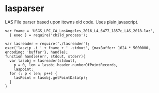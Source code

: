 # lasparser
LAS File parser based upon itowns old code.  Uses plain javascript.

```
var fname = 'USGS_LPC_CA_LosAngeles_2016_L4_6477_1857c_LAS_2018.laz',
  { exec } = require('child_process');

var lasreader = require('./lasreader');
exec('laszip -i ' + fname + ' -stdout', {maxBuffer: 1024 * 5000000, encoding: 'buffer'}, handle);
function handle(err, stdout, stderr){
  var lasobj = lasreader(stdout),
    p = 0, len = lasobj.header.numberOfPointRecords,
    laspoint;
  for (; p < len; p++) {
    lasPoint = lasobj.getPointData(p);
  }
}
```
